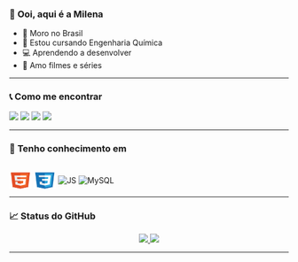### 🌸 **Ooi, aqui é a Milena**
- 🏡 Moro no Brasil
- 🏫 Estou cursando Engenharia Química 
- 💻 Aprendendo a desenvolver 
- 🍿 Amo filmes e séries
---
### 📞 **Como me encontrar**
<div>
  <a href="https://github.com/milenagonsalves" target="_blank"><img src="https://img.shields.io/badge/GitHub-100000?style=for-the-badge&logo=github&logoColor=white" target="_blank"></a>
  <a href = "mailto:milena2581@gmail.com"><img src="https://img.shields.io/badge/-Gmail-%23333?style=for-the-badge&logo=gmail&logoColor=white" target="_blank"></a>
  <a href="https://www.linkedin.com/in/milena-gonsalves-29624522b/" target="_blank"><img src="https://img.shields.io/badge/-LinkedIn-%230077B5?style=for-the-badge&logo=linkedin&logoColor=white" target="_blank"></a> 
   <a href="https://instagram.com/hunter_gns" target="_blank"><img src="https://img.shields.io/badge/-Instagram-%23E4405F?style=for-the-badge&logo=instagram&logoColor=white" target="_blank"></a>
</div>

---
### 📝 **Tenho conhecimento em**
<div style="display: inline_block"><br>
  <img align="center" alt="HTML" height="30" width="40" src="https://raw.githubusercontent.com/devicons/devicon/master/icons/html5/html5-original.svg">
  <img align="center" alt="CSS" height="30" width="40" src="https://raw.githubusercontent.com/devicons/devicon/master/icons/css3/css3-original.svg">
  <img align="center" alt="JS" height="30" width="40" src="https://raw.githubusercontent.com/jmnote/z-icons/master/svg/javascript.svg">
   <img align="center" alt="MySQL" height="30" width="40" src="https://img.shields.io/badge/MySQL-005C84?style=for-the-badge&logo=mysql&logoColor=white">
</div>

---
### 📈 **Status do GitHub**
<div align="center">
  <a href="https://github.com/milenagonsalves">
  <img height="150em" src="https://github-readme-stats.vercel.app/api?username=milenagonsalves&show_icons=true&theme=cobalt&include_all_commits=true&count_private=true"/>
  <img height="150em" src="https://github-readme-stats.vercel.app/api/top-langs/?username=milenagonsalves&layout=compact&langs_count=7&theme=cobalt"/>
</div>
 
---
  
  

